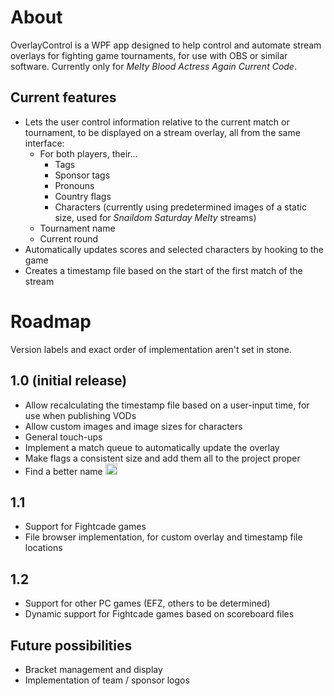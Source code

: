 # About
OverlayControl is a WPF app designed to help control and automate stream overlays for fighting game tournaments, for use with OBS or similar software. Currently only for *Melty Blood Actress Again Current Code*.

## Current features
- Lets the user control information relative to the current match or tournament, to be displayed on a stream overlay, all from the same interface:
    - For both players, their...
        - Tags
        - Sponsor tags
        - Pronouns 
        - Country flags
        - Characters (currently using predetermined images of a static size, used for *Snaildom Saturday Melty* streams)
    - Tournament name
    - Current round
- Automatically updates scores and selected characters by hooking to the game
- Creates a timestamp file based on the start of the first match of the stream

# Roadmap
Version labels and exact order of implementation aren't set in stone.

## 1.0 (initial release)
- Allow recalculating the timestamp file based on a user-input time, for use when publishing VODs
- Allow custom images and image sizes for characters
- General touch-ups
- Implement a match queue to automatically update the overlay
- Make flags a consistent size and add them all to the project proper
- Find a better name <img src=https://cdn.discordapp.com/emojis/851572925038985287.png width=19 height=18 alt="MBAACC sprite of Kohaku making a weird face">

## 1.1
- Support for Fightcade games
- File browser implementation, for custom overlay and timestamp file locations

## 1.2
- Support for other PC games (EFZ, others to be determined)
- Dynamic support for Fightcade games based on scoreboard files

## Future possibilities
- Bracket management and display
- Implementation of team / sponsor logos
